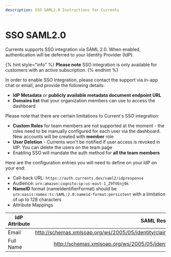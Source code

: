 ```yaml
---
description: SSO SAML2.0 Instructions for Currents
---
```


# SSO SAML2.0

Currents supports SSO integration via SAML 2.0. When enabled, authentication will be deferred to your Identity Provider (IdP).

{% hint style="info" %}
**Please note** SSO integration is only available for customers with an active subscription.
{% endhint %}

In order to enable SSO integration, please contact the support via in-app chat or email, and provide the following details:

* **IdP Metadata** or **publicly available metadata document endpoint URL**
* **Domains list** that your organization members can use to access the dashboard

Please note that there are certain limitations to Current's SSO integration:

* **Custom Roles** for team members are not supported at the moment - the roles need to be manually configured for each user via the dashboard. New accounts will be created with **member** role
* **User Deletion** - Currents won't be notified if user access is revoked in IdP. You can delete the users on the team page
* Enabling SSO will mandate the auth method for **all the team members**

Here are the configuration entries you will need to define on your IdP on your end:

* Call-back URL: `https://auth.currents.dev/saml2/idpresponse`
* Audience: `urn:amazon:cognito:sp:us-east-1_Z9TVEnj0k`
* **NameID** format (nameIdentifierFormat) should be `urn:oasis:names:tc:SAML:2.0:nameid-format:persistent` with a limitation of up to 128 characters
* Attribute Mappings

| IdP Attribute |                                            SAML Response Attribute |
| ------------- | -----------------------------------------------------------------: |
| Email         | http://schemas.xmlsoap.org/ws/2005/05/identity/claims/emailaddress |
| Full Name     |         http://schemas.xmlsoap.org/ws/2005/05/identity/claims/name |
